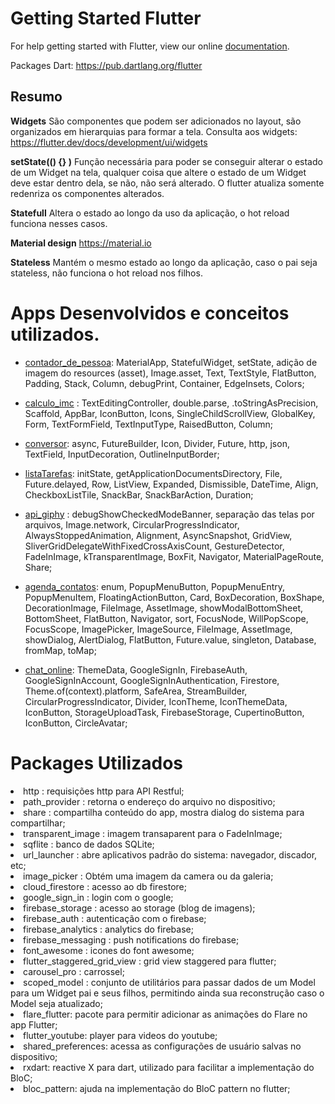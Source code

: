 # Getting Started Flutter

For help getting started with Flutter, view our online
[documentation](https://flutter.io/).

Packages Dart: https://pub.dartlang.org/flutter

## Resumo

<b>Widgets</b>
São componentes que podem ser adicionados no layout, são organizados em hierarquias para formar a tela. Consulta aos widgets: https://flutter.dev/docs/development/ui/widgets

<b>setState(() {} )</b>
Função necessária para poder se conseguir alterar o estado de um Widget na tela, qualquer coisa que altere o estado de um Widget deve estar dentro dela, se não, não será alterado. O flutter atualiza somente redenriza os componentes alterados.

<b>Statefull</b>
Altera o estado ao longo da uso da aplicação, o hot reload funciona nesses casos.

<b>Material design</b>
https://material.io

<b>Stateless</b>
Mantém o mesmo estado ao longo da aplicação, caso o pai seja stateless, não funciona o hot reload nos filhos.


# Apps Desenvolvidos e conceitos utilizados.

- [contador_de_pessoa](https://github.com/thomaserick/flutter_studies/tree/master/contador_de_pessoa): MaterialApp, StatefulWidget, setState, adição de imagem do resources (asset), Image.asset, Text, TextStyle, FlatButton, Padding, Stack, Column, debugPrint, Container, EdgeInsets, Colors;

- [calculo_imc](https://github.com/thomaserick/flutter_studies/tree/master/calculo_imc) : TextEditingController, double.parse, .toStringAsPrecision, Scaffold, AppBar, IconButton, Icons, SingleChildScrollView, GlobalKey<FormState>, Form, TextFormField, TextInputType, RaisedButton, Column;

- [conversor](https://github.com/thomaserick/flutter_studies/tree/master/conversor): async, FutureBuilder, Icon, Divider, Future, http, json, TextField, InputDecoration, OutlineInputBorder;

- [listaTarefas](https://github.com/thomaserick/flutter_studies/tree/master/listaTarefa): initState, getApplicationDocumentsDirectory, File, Future.delayed, Row, ListView, Expanded, Dismissible, DateTime, Align, CheckboxListTile, SnackBar, SnackBarAction, Duration;

- [api_giphy](https://github.com/thomaserick/flutter_studies/tree/master/api_giphy) : debugShowCheckedModeBanner, separação das telas por arquivos, Image.network, CircularProgressIndicator, AlwaysStoppedAnimation, Alignment, AsyncSnapshot, GridView, SliverGridDelegateWithFixedCrossAxisCount, GestureDetector, FadeInImage, kTransparentImage, BoxFit, Navigator, MaterialPageRoute, Share;

- [agenda_contatos](https://github.com/thomaserick/flutter_studies/tree/master/agenda_contatos): enum, PopupMenuButton, PopupMenuEntry, PopupMenuItem, FloatingActionButton, Card, BoxDecoration, BoxShape, DecorationImage, FileImage, AssetImage, showModalBottomSheet, BottomSheet, FlatButton, Navigator, sort, FocusNode, WillPopScope, FocusScope, ImagePicker, ImageSource, FileImage, AssetImage, showDialog, AlertDialog, FlatButton, Future.value, singleton, Database, fromMap, toMap;

- [chat_online](https://github.com/thomaserick/flutter_studies/tree/master/chat_online): ThemeData, GoogleSignIn, FirebaseAuth, GoogleSignInAccount, GoogleSignInAuthentication, Firestore, Theme.of(context).platform, SafeArea, StreamBuilder, CircularProgressIndicator, Divider, IconTheme, IconThemeData, IconButton, StorageUploadTask, FirebaseStorage, CupertinoButton, IconButton, CircleAvatar;

<!-- <li>loja_virtual (Screenshots): Model, notifyListeners, ScopedModel, ScopedModelDescendant, Color.fromARGB, SizedBox, ExpansionTile, Expanded, CircleAvatar, InkWell (para dar o effeito de ripple), SliverAppBar, SliverStaggeredGrid, CustomScrollView, FadeInImage.memoryNetwork, NeverScrollableScrollPhysics, drawer, VoidCallback;

flare_test : FlareActor, SplashScreen;

fluttertube : factory Video.fromJson, SearchDelegate, showSearch, Future.delayed(Duration.zero).then((_) => close(context, query)), FlutterYoutube, BlocBase, dispose, BlocProvider, StreamController, StreamBuilder, BehaviorSubject, MapEntry, SharedPreferences, cast, containsKey, remove, CircularProgressIndicator, AlwaysStoppedAnimation, Infinity scroll, stream, sink;

<li>animations : SingleTickerProviderStateMixin, AnimationController, void initState(), void dispose(), Animation, AnimatedWidget, animation.addStatusListener, animation.addListener, Tween, FlutterLogo, AnimatedBuilder, Curves.easeInOut, Curves.bounceIn, Curves.elasticOut, Curves.fastOutSlowIn, opacityTween.evaluate(animation).clamp(0.0, 1.0);

animation (Screenshots): import 'package:flutter/scheduler.dart' show timeDilation;, SafeArea, IgnorePointer; -->

# Packages Utilizados
<li>http : requisições http para API Restful;

<li>path_provider : retorna o endereço do arquivo no dispositivo;

<li>share : compartilha conteúdo do app, mostra dialog do sistema para compartilhar;

<li>transparent_image : imagem transaparent para o FadeInImage;

<li>sqflite : banco de dados SQLite;

<li>url_launcher : abre aplicativos padrão do sistema: navegador, discador, etc;

<li>image_picker : Obtém uma imagem da camera ou da galeria;

<li>cloud_firestore : acesso ao db firestore;

<li>google_sign_in : login com o google;

<li>firebase_storage : acesso ao storage (blog de imagens);

<li>firebase_auth : autenticação com o firebase;

<li>firebase_analytics : analytics do firebase;

<li>firebase_messaging : push notifications do firebase;

<li>font_awesome : icones do font awesome;

<li>flutter_staggered_grid_view : grid view staggered para flutter;

<li>carousel_pro : carrossel;

<li>scoped_model : conjunto de utilitários para passar dados de um Model para um Widget pai e seus filhos, permitindo ainda sua reconstrução caso o Model seja atualizado;

<li>flare_flutter: pacote para permitir adicionar as animações do Flare no app Flutter;

<li>flutter_youtube: player para videos do youtube;

<li>shared_preferences: acessa as configurações de usuário salvas no dispositivo;

<li>rxdart: reactive X para dart, utilizado para facilitar a implementação do BloC;

<li>bloc_pattern: ajuda na implementação do BloC pattern no flutter;
